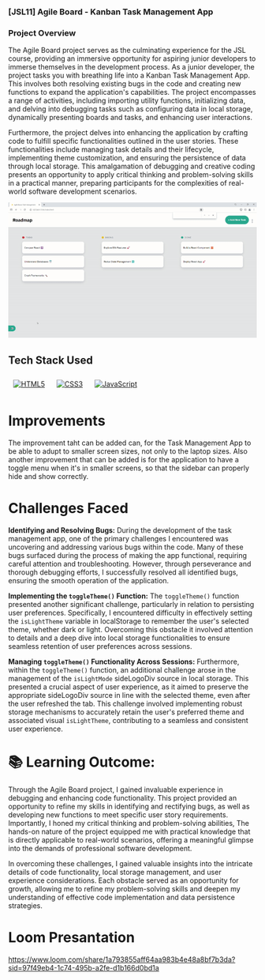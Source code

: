 ### [JSL11] Agile Board - Kanban Task Management App


### Project Overview
The Agile Board project serves as the culminating experience for the JSL course, providing an immersive opportunity for aspiring junior developers to immerse themselves in the development process. As a junior developer, the project tasks you with breathing life into a Kanban Task Management App. This involves both resolving existing bugs in the code and creating new functions to expand the application's capabilities. The project encompasses a range of activities, including importing utility functions, initializing data, and delving into debugging tasks such as configuring data in local storage, dynamically presenting boards and tasks, and enhancing user interactions.

Furthermore, the project delves into enhancing the application by crafting code to fulfill specific functionalities outlined in the user stories. These functionalities include managing task details and their lifecycle, implementing theme customization, and ensuring the persistence of data through local storage. This amalgamation of debugging and creative coding presents an opportunity to apply critical thinking and problem-solving skills in a practical manner, preparing participants for the complexities of real-world software development scenarios.

![alt text](assets/JSL11_solution.gif)

## Tech Stack Used
<div align="left"> 
<a href="https://en.wikipedia.org/wiki/HTML5" target="_blank"><img style="margin: 10px" src="https://profilinator.rishav.dev/skills-assets/html5-original-wordmark.svg" alt="HTML5" height="50" /></a> 
<a href="https://www.w3schools.com/css/" target="_blank"><img style="margin: 10px" src="https://profilinator.rishav.dev/skills-assets/css3-original-wordmark.svg" alt="CSS3" height="50" /></a>  
<a href="https://www.javascript.com/" target="_blank"><img style="margin: 10px" src="https://profilinator.rishav.dev/skills-assets/javascript-original.svg" alt="JavaScript" height="50" /></a> 
</div>


# Improvements
The improvement taht can be added can, for the Task Management App to be able to adupt to smaller screen sizes, not only to the laptop sizes. Also another improvement that can be added is for the application to have a toggle menu when it's in smaller screens, so that the sidebar can properly hide and show correctly.


# Challenges Faced

**Identifying and Resolving Bugs:**
During the development of the task management app, one of the primary challenges I encountered was uncovering and addressing various bugs within the code. Many of these bugs surfaced during the process of making the app functional, requiring careful attention and troubleshooting. However, through perseverance and thorough debugging efforts, I successfully resolved all identified bugs, ensuring the smooth operation of the application.

**Implementing the `toggleTheme()` Function:**
The `toggleTheme()` function presented another significant challenge, particularly in relation to persisting user preferences. Specifically, I encountered difficulty in effectively setting the `isLightTheme` variable in localStorage to remember the user's selected theme, whether dark or light. Overcoming this obstacle it involved attention to details and a deep dive into local storage functionalities to ensure seamless retention of user preferences across sessions.

**Managing `toggleTheme()` Functionality Across Sessions:**
Furthermore, within the `toggleTheme()` function, an additional challenge arose in the management of the `isLightMode` sideLogoDiv source in local storage. This presented a crucial aspect of user experience, as it aimed to preserve the appropriate sideLogoDiv source in line with the selected theme, even after the user refreshed the tab. This challenge involved implementing robust storage mechanisms to accurately retain the user's preferred theme and associated visual `isLightTheme`, contributing to a seamless and consistent user experience.


# 📚 Learning Outcome:
Through the Agile Board project, I gained invaluable experience in debugging and enhancing code functionality. This project provided an opportunity to refine my skills in identifying and rectifying bugs, as well as developing new functions to meet specific user story requirements. Importantly, I honed my critical thinking and problem-solving abilities, The hands-on nature of the project equipped me with practical knowledge that is directly applicable to real-world scenarios, offering a meaningful glimpse into the demands of professional software development.

In overcoming these challenges, I gained valuable insights into the intricate details of code functionality, local storage management, and user experience considerations. Each obstacle served as an opportunity for growth, allowing me to refine my problem-solving skills and deepen my understanding of effective code implementation and data persistence strategies.

# Loom Presantation
https://www.loom.com/share/1a793855aff64aa983b4e48a8bf7b3da?sid=97f49eb4-1c74-495b-a2fe-d1b166d0bd1a
